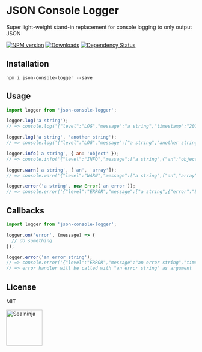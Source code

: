 # JSON Console Logger
Super light-weight stand-in replacement for console logging to only output JSON

[![NPM version](https://img.shields.io/npm/v/json-console-logger.svg?style=flat-square)](https://npmjs.org/package/json-console-logger)
[![Downloads](https://img.shields.io/npm/dm/json-console-logger.svg?style=flat-square)](https://npmjs.org/package/json-console-logger)
[![Dependency Status](https://img.shields.io/david/sealninja/json-console-logger?style=flat-square)](https://david-dm.org/sealninja/json-console-logger)

## Installation

`npm i json-console-logger --save`

## Usage

```javascript
import logger from 'json-console-logger';

logger.log('a string');
// => console.log('{"level":"LOG","message":"a string","timestamp":"2017-10-19T13:17:05.065Z"}');

logger.log('a string', 'another string');
// => console.log('{"level":"LOG","message":["a string","another string"],"timestamp":"2017-10-19T13:17:05.065Z"}');

logger.info('a string', { an: 'object' });
// => console.info('{"level":"INFO","message":["a string",{"an":"object"}],"timestamp":"2017-10-19T13:17:05.065Z"}');

logger.warn('a string', ['an', 'array']);
// => console.warn('{"level":"WARN","message":["a string",["an","array"]],"timestamp":"2017-10-19T13:17:05.065Z"}');

logger.error('a string', new Error('an error'));
// => console.error('{"level":"ERROR","message":["a string",{"error":"Error","message":"an error","stack":"..."}],"timestamp":"2017-10-19T13:17:05.065Z"}');
```

## Callbacks

```javascript
import logger from 'json-console-logger';

logger.on('error', (message) => {
  // do something
});

logger.error('an error string');
// => console.error('{"level":"ERROR","message":"an error string","timestamp":"2017-10-19T13:17:05.065Z"}');
// => error handler will be called with "an error string" as argument
```

[version-image]: https://img.shields.io/npm/v/json-console-logger.svg

[npm-url]: https://npmjs.org/package/json-console-logger

## License

MIT

<a href="https://sealninja.com"><img src="https://sealninja.com/assets/badge.png" alt="Sealninja" height="96"></a>
